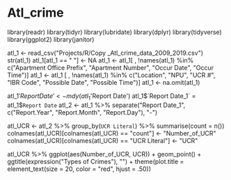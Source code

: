 # Atl_crime

library(readr)
library(tidyr)
library(lubridate)
library(dplyr)
library(tidyverse)
library(ggplot2)
library(janitor)

atl_1 <- read_csv("Projects/R/Copy _Atl_crime_data_2009_2019.csv")
str(atl_1)
atl_1[atl_1 == " "] <- NA
atl_1 <- atl_1[ , !names(atl_1) %in% 
                              c("Apartment Office Prefix", "Apartment Number",
                                "Occur Date", "Occur Time")]
atl_1 <- atl_1 [ , !names(atl_1) %in% c("Location", "NPU", "UCR #", "IBR Code",
                                        "Possible Date", "Possible Time")]
atl_1 <- na.omit(atl_1)

atl_1$'Report Date' <- mdy(atl_1$'Report Date')
atl_1$`Report Date_1` = atl_1$`Report Date`
atl_2 <- atl_1 %>% separate("Report Date_1", c("Report.Year", "Report.Month",
                                               "Report.Day"), "-")

atl_UCR <- atl_2 %>% group_by(`UCR Literal`) %>% summarise(count = n())
colnames(atl_UCR)[colnames(atl_UCR) == "count"] <- "Number_of_UCR"
colnames(atl_UCR)[colnames(atl_UCR) == "UCR Literal"] <- "UCR"

atl_UCR %>% ggplot(aes(Number_of_UCR, UCR)) + geom_point() + 
  ggtitle(expression("Types of Crimes"), "") + 
  theme(plot.title = element_text(size = 20, color = "red", hjust = .50))
